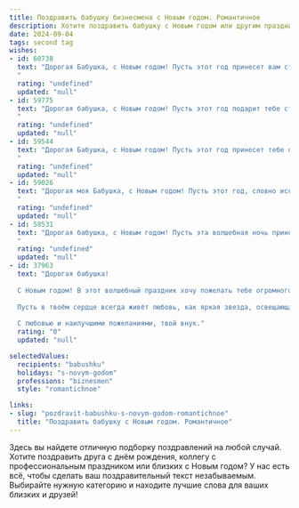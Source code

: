 ```yaml
---
title: Поздравить бабушку бизнесмена с Новым годом. Романтичное
description: Хотите поздравить бабушку с Новым годом или другим праздником? Наш ИИ создаст незабываемое поздравление, а вы обязательно выделитесь среди других.  
date: 2024-09-04
tags: second tag
wishes:
- id: 60738
  text: "Дорогая Бабушка, с Новым годом! Пусть этот год принесет вам столько же тепла и любви, сколько вы дарите всем вокруг. Пусть каждый день будет наполнен счастьем, а бизнес процветает, как новогодняя елка, украшенная яркими надеждами.
  "
  rating: "undefined"
  updated: "null"
- id: 59775
  text: "Дорогая бабушка, с Новым годом! Пусть этот год подарит тебе столько же тепла и любви, сколько ты дарила нам всю свою жизнь.  Пусть твои глаза сияют от радости, а сердце бьется в такт успехов твоих любимых бизнес-проектов!
  "
  rating: "undefined"
  updated: "null"
- id: 59544
  text: "Дорогая Бабушка, с Новым годом! Пусть этот год принесет тебе океан любви, гору счастья, и волшебный аромат успеха. Ты - самая замечательная бизнес-леди, которая всегда вдохновляет меня своим упорством и умением находить верные решения. Желаю тебе крепкого здоровья, ярких моментов и радости от каждого прожитого дня!
  "
  rating: "undefined"
  updated: "null"
- id: 59026
  text: "Дорогая моя Бабушка, с Новым годом! Пусть этот год, словно искрящаяся снежинка, опустится в твою жизнь, принося удачу, тепло и уют. Пусть бизнес процветает, дела идут в гору, а сердце всегда будет наполнено любовью и радостью! Счастья тебе, моя любимая!
  "
  rating: "undefined"
  updated: "null"
- id: 58531
  text: "Дорогая бабушка, с Новым годом! Пусть эта волшебная ночь принесет тебе только радость,  мир и тепло. Пусть каждый день грядущего года будет полон любви, здоровья и душевного спокойствия. Ты – источник нашей силы, наша любовь и уютный очаг. Счастья тебе, любимая,  и пусть твое сердце всегда будет полно счастья!
  "
  rating: "undefined"
  updated: "null"
- id: 37963
  text: "Дорогая бабушка!
  
  С Новым годом! В этот волшебный праздник хочу пожелать тебе огромного счастья, здоровья и вдохновения в каждом дне. Пусть этот год станет для тебя временем новых свершений и прекрасных эмоций. Как мудрый бизнесмен, ты всегда находишь умелые решения и верные пути, но помни, что самое ценное — это моменты, проведённые с близкими.
  
  Пусть в твоём сердце всегда живёт любовь, как яркая звезда, освещающая каждый миг новыми красками. Желаю, чтобы каждый новый день приносил радость и уверенность в завтрашнем дне.
  
  С любовью и наилучшими пожеланиями, твой внук."
  rating: "0"
  updated: "null"

selectedValues:
  recipients: "babushku"
  holidays: "s-novym-godom"
  professions: "biznesmen"
  style: "romantichnoe"

links:
- slug: "pozdravit-babushku-s-novym-godom-romantichnoe"
  title: "Поздравить бабушку с Новым годом. Романтичное"
---
```


Здесь вы найдете отличную подборку поздравлений на любой случай. 
Хотите поздравить друга с днём рождения, коллегу с профессиональным праздником или близких с Новым годом? У нас есть всё, чтобы сделать ваш поздравительный текст незабываемым. Выбирайте нужную категорию и находите лучшие слова для ваших близких и друзей!
